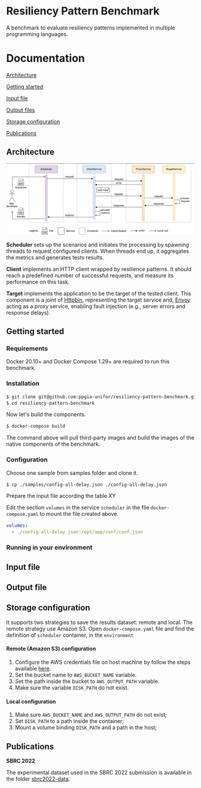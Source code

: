# Resiliency Pattern Benchmark
A benchmark to evaluate resiliency patterns implemented in multiple programming languages.

# Documentation

[Architecture](#architecture)

[Getting started](#getting-started)

[Input file](#input-file)

[Output files](#output-file)

[Storage configuration](#storage-configuration)

[Publications](#publications)

## Architecture

![Architecture](docs/arch-2.jpeg)

**Scheduler** sets up the scenarios and initiates the processing by spawning threads to request configured clients. When threads end up, it aggregates the metrics and generates tests results.

**Client** implements an HTTP client wrapped by resilience patterns. It should reach a predefined number of successful requests, and measure its performance on this task.

**Target** implements the application to be the target of the tested client. This component is a joint of [Httpbin](http://httpbin.org), representing the target service and, [Envoy](https://www.envoyproxy.io) acting as a proxy service, enabling fault injection (e.g., server errors and response delays).


## Getting started

### Requirements

Docker 20.10+ and Docker Compose 1.29+ are required to run this benchmark.

### Installation

```sh
$ git clone git@github.com:ppgia-unifor/resiliency-pattern-benchmark.git
$ cd resiliency-pattern-benchmark
```

Now let's build the components.

```sh
$ docker-compose build
```

The command above will pull third-party images and build the images of the native components of the benchmark.


### Configuration

Choose one sample from samples folder and clone it.

```sh
$ cp ./samples/config-all-delay.json ./config-all-delay.json
```

Prepare the input file according the table XY 

Edit the section `volumes` in the service `scheduler` in the file `docker-compose.yaml` to mount the file created above.

```yaml
volumes:
  - ./config-all-delay.json:/opt/app/conf/conf.json
```



### Running in your environment


<!-- 



You now have the source files copied into your local directory, lets edit the input file.

Choose one sample in the sample folder and clone it


Next, we need to make sure we get all the required docker images, including the third-party images and the images of the benchmark.

```sh
docker-compose pull
```

 -->

<!-- - download repository

- edit configuration file

- show clients and 

- configurar aws  -->

## Input file


## Output file

## Storage configuration

It supports two strategies to save the results dataset: remote and local. The remote strategy use Amazon S3. Open `docker-compose.yaml` file and find the definition of `scheduler` container, in the `environment`

#### Remote (Amazon S3) configuration

1. Configure the AWS credentials file on host machine by follow the steps available [here](https://docs.aws.amazon.com/cli/latest/userguide/cli-configure-files.html).
2. Set the bucket name to `AWS_BUCKET_NAME` variable.
3. Set the path inside the bucket to `AWS_OUTPUT_PATH` variable.
4. Make sure the variable `DISK_PATH` do not exist.

#### Local configuration

1. Make sure `AWS_BUCKET_NAME` and `AWS_OUTPUT_PATH` do not exist;
2. Set `DISK_PATH` to a path inside the container;
3. Mount a volume binding `DISK_PATH` and a path in the host;

## Publications

**SBRC 2022**

The experimental dataset used in the SBRC 2022 submission is available in the folder [sbrc2022-data](sbrc2022-data/).

